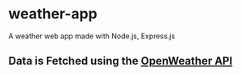# weather-app
A weather web app made with Node.js, Express.js

## Data is Fetched using the [OpenWeather API](https://openweathermap.org/api)



